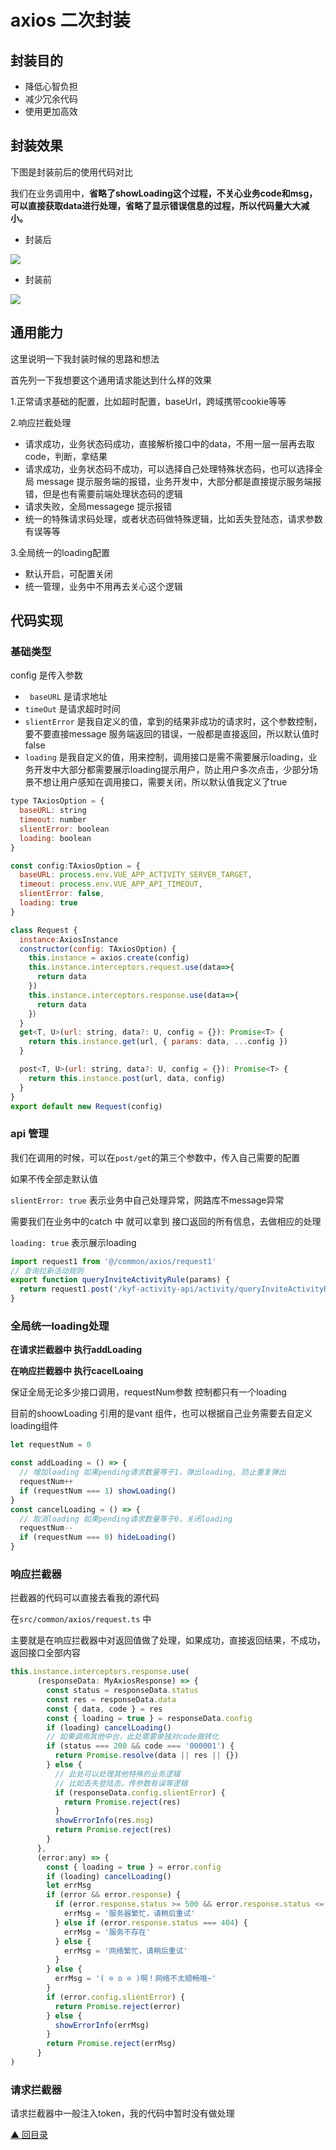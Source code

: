 # axios 二次封装

## 封装目的

-   降低心智负担
-   减少冗余代码
-   使用更加高效

## 封装效果

下图是封装前后的使用代码对比

我们在业务调用中，**省略了showLoading这个过程，不关心业务code和msg，可以直接获取data进行处理，省略了显示错误信息的过程，所以代码量大大减小。**

-   封装后

![](https://p3-juejin.byteimg.com/tos-cn-i-k3u1fbpfcp/03873d6c34c7462a975686fdf4c799bf~tplv-k3u1fbpfcp-zoom-1.image)

-   封装前

![](https://p3-juejin.byteimg.com/tos-cn-i-k3u1fbpfcp/deef5ec4ab8b49309148c6a7a1399b51~tplv-k3u1fbpfcp-zoom-1.image)

## 通用能力

这里说明一下我封装时候的思路和想法

首先列一下我想要这个通用请求能达到什么样的效果

1.正常请求基础的配置，比如超时配置，baseUrl，跨域携带cookie等等

2.响应拦截处理

-   请求成功，业务状态码成功，直接解析接口中的data，不用一层一层再去取code，判断，拿结果
-   请求成功，业务状态码不成功，可以选择自己处理特殊状态码，也可以选择全局 message 提示服务端的报错，业务开发中，大部分都是直接提示服务端报错，但是也有需要前端处理状态码的逻辑
-   请求失败，全局messagege 提示报错
-   统一的特殊请求码处理，或者状态码做特殊逻辑，比如丢失登陆态，请求参数有误等等

3.全局统一的loading配置

-   默认开启，可配置关闭
-   统一管理，业务中不用再去关心这个逻辑

## 代码实现 

### 基础类型

config 是传入参数

-  ` baseURL` 是请求地址
-   `timeOut` 是请求超时时间
-   `slientError` 是我自定义的值，拿到的结果非成功的请求时，这个参数控制，要不要直接message 服务端返回的错误，一般都是直接返回，所以默认值时false
-   `loading` 是我自定义的值，用来控制，调用接口是需不需要展示loading，业务开发中大部分都需要展示loading提示用户，防止用户多次点击，少部分场景不想让用户感知在调用接口，需要关闭，所以默认值我定义了true

```js
type TAxiosOption = {
  baseURL: string
  timeout: number
  slientError: boolean
  loading: boolean
}

const config:TAxiosOption = {
  baseURL: process.env.VUE_APP_ACTIVITY_SERVER_TARGET,
  timeout: process.env.VUE_APP_API_TIMEOUT,
  slientError: false,
  loading: true
}

class Request {
  instance:AxiosInstance
  constructor(config: TAxiosOption) {
    this.instance = axios.create(config)
    this.instance.interceptors.request.use(data=>{
      return data
    })
    this.instance.interceptors.response.use(data=>{
      return data
    }）
  }
  get<T, U>(url: string, data?: U, config = {}): Promise<T> {
    return this.instance.get(url, { params: data, ...config })
  }

  post<T, U>(url: string, data?: U, config = {}): Promise<T> {
    return this.instance.post(url, data, config)
  }
}
export default new Request(config)                                            
```

### api 管理

我们在调用的时候，可以在`post/get`的第三个参数中，传入自己需要的配置

如果不传全部走默认值

`slientError: true` 表示业务中自己处理异常，网路库不message异常

需要我们在业务中的catch 中 就可以拿到 接口返回的所有信息，去做相应的处理

`loading: true` 表示展示loading

```js
import request1 from '@/common/axios/request1'
// 查询拉新活动规则
export function queryInviteActivityRule(params) {
  return request1.post('/kyf-activity-api/activity/queryInviteActivityRule', params, { slientError: true, loading: true })
}
```

### 全局统一loading处理

**在请求拦截器中 执行addLoading**

**在响应拦截器中 执行cacelLoaing**

保证全局无论多少接口调用，requestNum参数 控制都只有一个loading

目前的shoowLoading 引用的是vant 组件，也可以根据自己业务需要去自定义loading组件

```js
let requestNum = 0

const addLoading = () => {
  // 增加loading 如果pending请求数量等于1，弹出loading, 防止重复弹出
  requestNum++
  if (requestNum === 1) showLoading()
}
const cancelLoading = () => {
  // 取消loading 如果pending请求数量等于0，关闭loading
  requestNum--
  if (requestNum === 0) hideLoading()
}
```

### 响应拦截器

拦截器的代码可以直接去看我的源代码

在`src/common/axios/request.ts` 中

主要就是在响应拦截器中对返回值做了处理，如果成功，直接返回结果，不成功，返回接口全部内容

```js
this.instance.interceptors.response.use(
      (responseData: MyAxiosResponse) => {
        const status = responseData.status
        const res = responseData.data
        const { data, code } = res
        const { loading = true } = responseData.config
        if (loading) cancelLoading()
        // 如果调用其他中台，此处需要单独对code做转化
        if (status === 200 && code === '000001') {
          return Promise.resolve(data || res || {})
        } else {
          // 此处可以处理其他特殊的业务逻辑
          // 比如丢失登陆态，传参数有误等逻辑
          if (responseData.config.slientError) {
            return Promise.reject(res)
          }
          showErrorInfo(res.msg)
          return Promise.reject(res)
        }
      },
      (error:any) => {
        const { loading = true } = error.config
        if (loading) cancelLoading()
        let errMsg
        if (error && error.response) {
          if (error.response.status >= 500 && error.response.status <= 599) {
            errMsg = '服务器繁忙，请稍后重试'
          } else if (error.response.status === 404) {
            errMsg = '服务不存在'
          } else {
            errMsg = '网络繁忙，请稍后重试'
          }
        } else {
          errMsg = '( ⊙ o ⊙ )啊！网络不太顺畅哦~'
        }
        if (error.config.slientError) {
          return Promise.reject(error)
        } else {
          showErrorInfo(errMsg)
        }
        return Promise.reject(errMsg)
      }
)        
```


### 请求拦截器

请求拦截器中一般注入token，我的代码中暂时没有做处理

[▲ 回目录](/page/index.html)